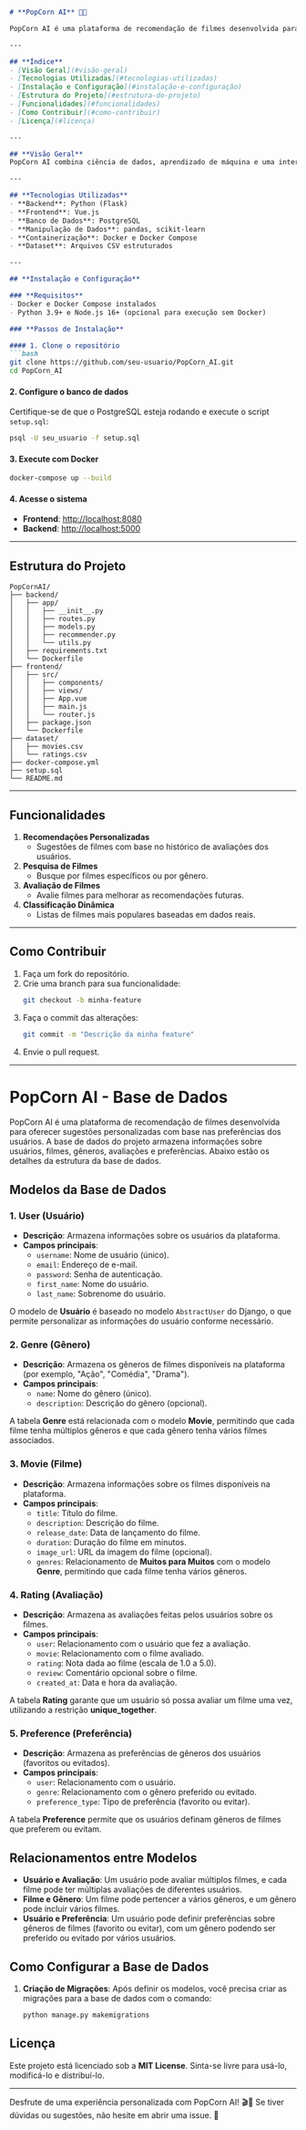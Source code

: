```markdown
# **PopCorn AI** 🎥🍿

PopCorn AI é uma plataforma de recomendação de filmes desenvolvida para oferecer sugestões personalizadas com base nas preferências dos usuários. Utilizando algoritmos de recomendação, o sistema analisa dados de avaliação para criar uma experiência única para cada usuário.

---

## **Índice**
- [Visão Geral](#visão-geral)
- [Tecnologias Utilizadas](#tecnologias-utilizadas)
- [Instalação e Configuração](#instalação-e-configuração)
- [Estrutura do Projeto](#estrutura-do-projeto)
- [Funcionalidades](#funcionalidades)
- [Como Contribuir](#como-contribuir)
- [Licença](#licença)

---

## **Visão Geral**
PopCorn AI combina ciência de dados, aprendizado de máquina e uma interface amigável para criar recomendações eficazes de filmes. Com um backend robusto em Flask, um frontend dinâmico em Vue.js e um banco de dados eficiente em PostgreSQL, o projeto visa atender a todos os públicos, desde cinéfilos casuais até entusiastas de tecnologia.

---

## **Tecnologias Utilizadas**
- **Backend**: Python (Flask)
- **Frontend**: Vue.js
- **Banco de Dados**: PostgreSQL
- **Manipulação de Dados**: pandas, scikit-learn
- **Containerização**: Docker e Docker Compose
- **Dataset**: Arquivos CSV estruturados

---

## **Instalação e Configuração**

### **Requisitos**
- Docker e Docker Compose instalados
- Python 3.9+ e Node.js 16+ (opcional para execução sem Docker)

### **Passos de Instalação**

#### 1. Clone o repositório
```bash
git clone https://github.com/seu-usuario/PopCorn_AI.git
cd PopCorn_AI
```

#### 2. Configure o banco de dados
Certifique-se de que o PostgreSQL esteja rodando e execute o script `setup.sql`:
```bash
psql -U seu_usuario -f setup.sql
```

#### 3. Execute com Docker
```bash
docker-compose up --build
```

#### 4. Acesse o sistema
- **Frontend**: [http://localhost:8080](http://localhost:8080)
- **Backend**: [http://localhost:5000](http://localhost:5000)

---

## **Estrutura do Projeto**

```
PopCornAI/
├── backend/
│   ├── app/
│   │   ├── __init__.py
│   │   ├── routes.py
│   │   ├── models.py
│   │   ├── recommender.py
│   │   └── utils.py
│   ├── requirements.txt
│   └── Dockerfile
├── frontend/
│   ├── src/
│   │   ├── components/
│   │   ├── views/
│   │   ├── App.vue
│   │   ├── main.js
│   │   └── router.js
│   ├── package.json
│   └── Dockerfile
├── dataset/
│   ├── movies.csv
│   └── ratings.csv
├── docker-compose.yml
├── setup.sql
└── README.md
```

---

## **Funcionalidades**
1. **Recomendações Personalizadas**
   - Sugestões de filmes com base no histórico de avaliações dos usuários.
2. **Pesquisa de Filmes**
   - Busque por filmes específicos ou por gênero.
3. **Avaliação de Filmes**
   - Avalie filmes para melhorar as recomendações futuras.
4. **Classificação Dinâmica**
   - Listas de filmes mais populares baseadas em dados reais.

---

## **Como Contribuir**
1. Faça um fork do repositório.
2. Crie uma branch para sua funcionalidade:
   ```bash
   git checkout -b minha-feature
   ```
3. Faça o commit das alterações:
   ```bash
   git commit -m "Descrição da minha feature"
   ```
4. Envie o pull request.

---

# PopCorn AI - Base de Dados

PopCorn AI é uma plataforma de recomendação de filmes desenvolvida para oferecer sugestões personalizadas com base nas preferências dos usuários. A base de dados do projeto armazena informações sobre usuários, filmes, gêneros, avaliações e preferências. Abaixo estão os detalhes da estrutura da base de dados.

## Modelos da Base de Dados

### 1. **User (Usuário)**
- **Descrição**: Armazena informações sobre os usuários da plataforma.
- **Campos principais**:
  - `username`: Nome de usuário (único).
  - `email`: Endereço de e-mail.
  - `password`: Senha de autenticação.
  - `first_name`: Nome do usuário.
  - `last_name`: Sobrenome do usuário.

O modelo de **Usuário** é baseado no modelo `AbstractUser` do Django, o que permite personalizar as informações do usuário conforme necessário.

### 2. **Genre (Gênero)**
- **Descrição**: Armazena os gêneros de filmes disponíveis na plataforma (por exemplo, "Ação", "Comédia", "Drama").
- **Campos principais**:
  - `name`: Nome do gênero (único).
  - `description`: Descrição do gênero (opcional).

A tabela **Genre** está relacionada com o modelo **Movie**, permitindo que cada filme tenha múltiplos gêneros e que cada gênero tenha vários filmes associados.

### 3. **Movie (Filme)**
- **Descrição**: Armazena informações sobre os filmes disponíveis na plataforma.
- **Campos principais**:
  - `title`: Título do filme.
  - `description`: Descrição do filme.
  - `release_date`: Data de lançamento do filme.
  - `duration`: Duração do filme em minutos.
  - `image_url`: URL da imagem do filme (opcional).
  - `genres`: Relacionamento de **Muitos para Muitos** com o modelo **Genre**, permitindo que cada filme tenha vários gêneros.

### 4. **Rating (Avaliação)**
- **Descrição**: Armazena as avaliações feitas pelos usuários sobre os filmes.
- **Campos principais**:
  - `user`: Relacionamento com o usuário que fez a avaliação.
  - `movie`: Relacionamento com o filme avaliado.
  - `rating`: Nota dada ao filme (escala de 1.0 a 5.0).
  - `review`: Comentário opcional sobre o filme.
  - `created_at`: Data e hora da avaliação.

A tabela **Rating** garante que um usuário só possa avaliar um filme uma vez, utilizando a restrição **unique_together**.

### 5. **Preference (Preferência)**
- **Descrição**: Armazena as preferências de gêneros dos usuários (favoritos ou evitados).
- **Campos principais**:
  - `user`: Relacionamento com o usuário.
  - `genre`: Relacionamento com o gênero preferido ou evitado.
  - `preference_type`: Tipo de preferência (favorito ou evitar).

A tabela **Preference** permite que os usuários definam gêneros de filmes que preferem ou evitam.

## Relacionamentos entre Modelos

- **Usuário e Avaliação**: Um usuário pode avaliar múltiplos filmes, e cada filme pode ter múltiplas avaliações de diferentes usuários.
- **Filme e Gênero**: Um filme pode pertencer a vários gêneros, e um gênero pode incluir vários filmes.
- **Usuário e Preferência**: Um usuário pode definir preferências sobre gêneros de filmes (favorito ou evitar), com um gênero podendo ser preferido ou evitado por vários usuários.

## Como Configurar a Base de Dados

1. **Criação de Migrações**: Após definir os modelos, você precisa criar as migrações para a base de dados com o comando:
   ```bash
   python manage.py makemigrations


## **Licença**
Este projeto está licenciado sob a **MIT License**. Sinta-se livre para usá-lo, modificá-lo e distribuí-lo.

---

Desfrute de uma experiência personalizada com PopCorn AI! 🎬🍿 Se tiver dúvidas ou sugestões, não hesite em abrir uma issue. 🚀
```
